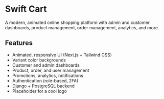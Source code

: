 # Swift Cart

A modern, animated online shopping platform with admin and customer dashboards, product management, order management, analytics, and more.

## Features
- Animated, responsive UI (Next.js + Tailwind CSS)
- Variant color backgrounds
- Customer and admin dashboards
- Product, order, and user management
- Promotions, analytics, notifications
- Authentication (role-based, 2FA)
- Django + PostgreSQL backend
- Placeholder for a cool logo
